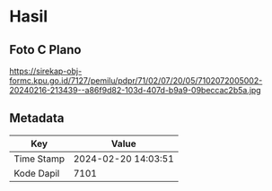 # Hasil

## Foto C Plano

https://sirekap-obj-formc.kpu.go.id/7127/pemilu/pdpr/71/02/07/20/05/7102072005002-20240216-213439--a86f9d82-103d-407d-b9a9-09beccac2b5a.jpg


## Metadata

| Key        | Value               |
| ---------- | ------------------- |
| Time Stamp | 2024-02-20 14:03:51 |
| Kode Dapil | 7101                |



